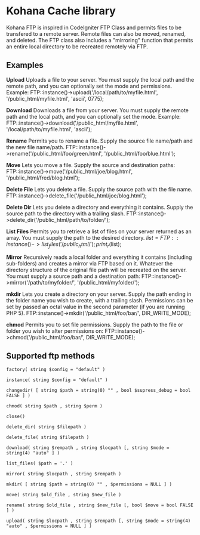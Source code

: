 Kohana Cache library
====================

Kohana FTP is inspired in CodeIgniter FTP Class and permits files to be transfered to a remote server. Remote files can also be moved, renamed, and deleted.
The FTP class also includes a "mirroring" function that permits an entire local directory to be recreated remotely via FTP.

Examples
-------------------------

**Upload**
Uploads a file to your server. You must supply the local path and the remote path, and you can optionally set the mode and permissions. Example:
	FTP::instance()->upload('/local/path/to/myfile.html', '/public_html/myfile.html', 'ascii', 0775);

**Download**
Downloads a file from your server. You must supply the remote path and the local path, and you can optionally set the mode. Example:
	FTP::instance()->download('/public_html/myfile.html', '/local/path/to/myfile.html', 'ascii');

**Rename**
Permits you to rename a file. Supply the source file name/path and the new file name/path.
	FTP::instance()->rename('/public_html/foo/green.html', '/public_html/foo/blue.html'); 

**Move**
Lets you move a file. Supply the source and destination paths:
	FTP::instance()->move('/public_html/joe/blog.html', '/public_html/fred/blog.html'); 

**Delete File**
Lets you delete a file. Supply the source path with the file name.
	FTP::instance()->delete_file('/public_html/joe/blog.html'); 

**Delete Dir**
Lets you delete a directory and everything it contains. Supply the source path to the directory with a trailing slash.
	FTP::instance()->delete_dir('/public_html/path/to/folder/'); 

**List Files**
Permits you to retrieve a list of files on your server returned as an array. You must supply the path to the desired directory.
	$list = FTP::instance()->list_files('/public_html/');
	print_r($list); 

**Mirror**
Recursively reads a local folder and everything it contains (including sub-folders) and creates a mirror via FTP based on it. Whatever the directory structure of the original file path will be recreated on the server. You must supply a source path and a destination path:
	FTP::instance()->mirror('/path/to/myfolder/', '/public_html/myfolder/');

**mkdir**
Lets you create a directory on your server. Supply the path ending in the folder name you wish to create, with a trailing slash. Permissions can be set by passed an octal value in the second parameter (if you are running PHP 5).
	FTP::instance()->mkdir('/public_html/foo/bar/', DIR_WRITE_MODE);

**chmod**
Permits you to set file permissions. Supply the path to the file or folder you wish to alter permissions on:
	FTP::instance()->chmod('/public_html/foo/bar/', DIR_WRITE_MODE);


Supported ftp methods
-------------------------

	factory( string $config = "default" )

	instance( string $config = "default" )

	changedir( [ string $path = string(0) "" , bool $supress_debug = bool FALSE ] )

	chmod( string $path , string $perm )

	close()

	delete_dir( string $filepath ) 

	delete_file( string $filepath ) 

	download( string $rempath , string $locpath [, string $mode = string(4) "auto" ] ) 

	list_files( $path = '.' )

	mirror( string $locpath , string $rempath )

	mkdir( [ string $path = string(0) "" , $permissions = NULL ] )

	move( string $old_file , string $new_file )

	rename( string $old_file , string $new_file [, bool $move = bool FALSE ] )

	upload( string $locpath , string $rempath [, string $mode = string(4) "auto" , $permissions = NULL ] )
	
	
